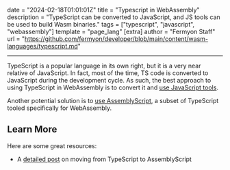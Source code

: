 date = "2024-02-18T01:01:01Z"
title = "Typescript in WebAssembly"
description = "TypeScript can be converted to JavaScript, and JS tools can be used to build Wasm binaries."
tags = ["typescript", "javascript", "webassembly"]
template = "page_lang"
[extra]
author = "Fermyon Staff"
url = "https://github.com/fermyon/developer/blob/main/content/wasm-languages/typescript.md"

---

TypeScript is a popular language in its own right, but it is a very near relative of JavaScript.
In fact, most of the time, TS code is converted to JavaScript during the development cycle.
As such, the best approach to using TypeScript in WebAssembly is to convert it and [use JavaScript tools](/wasm-languages/javascript).

Another potential solution is to [use AssemblyScript](/wasm-languages/assemblyscript), a subset of TypeScript tooled specifically for WebAssembly.

## Learn More

Here are some great resources:

- A [detailed post](https://blog.bitsrc.io/typescript-to-webassembly-the-what-the-how-and-the-why-3916a2561d37) on moving from TypeScript to AssemblyScript